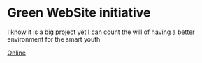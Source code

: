 # Green WebSite initiative

I know it is a big project yet I can count the will of having a better environment for the smart youth




[Online](https://lenani-zenart.github.io/green-website/)
